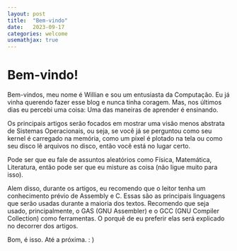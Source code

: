 ```yaml
---
layout: post
title:  "Bem-vindo"
date:   2023-09-17
categories: welcome
usemathjax: true
---
```


# Bem-vindo!

Bem-vindos, meu nome é Willian e sou um entusiasta da Computação.  Eu já vinha querendo fazer esse blog e nunca tinha coragem. Mas, nos últimos dias eu percebi uma coisa: Uma das maneiras de aprender é ensinando.

Os principais artigos serão focados em mostrar uma visão menos abstrata de Sistemas Operacionais, ou seja, se você já se perguntou como seu kernel é carregado na memória, como um pixel é plotado na tela ou como seu disco lê arquivos no disco, então você está no lugar certo.

Pode ser que eu fale de assuntos aleatórios como Física, Matemática, Literatura, então pode ser que eu misture as coisa (não ligue muito para isso).

Alem disso, durante os artigos, eu recomendo que o leitor tenha um conhecimento prévio de Assembly e C. Essas são as principais linguagens que serão usadas durante a maioria dos textos. Recomendo que seja usado, principalmente, o GAS (GNU Assembler) e o GCC (GNU Compiler Collection) como ferramentas. O porquê de eu preferir elas será explicado no decorrer dos artigos.

Bom, é isso. Até a próxima. : )

